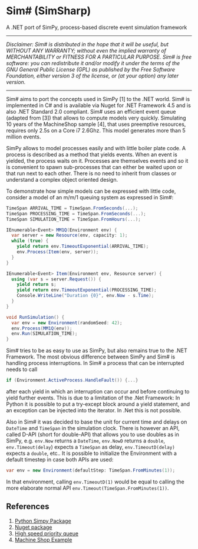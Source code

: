 # Sim# (SimSharp)

A .NET port of SimPy, process-based discrete event simulation framework

---

*Disclaimer: Sim# is distributed in the hope that it will be useful, but WITHOUT ANY WARRANTY; without even the implied warranty of MERCHANTABILITY or FITNESS FOR A PARTICULAR PURPOSE. Sim# is free software: you can redistribute it and/or modify it under the terms of the  GNU General Public License (GPL) as published by the Free Software Foundation, either version 3 of the license, or (at your option) any later version.*

---


Sim# aims to port the concepts used in SimPy [1] to the .NET world. Sim# is implemented in C# and is available via Nuget for .NET Framework 4.5 and is also .NET Standard 2.0 compliant. Sim# uses an efficient event queue (adapted from [3]) that allows to compute models very quickly. Simulating 10 years of the MachineShop sample [4], that uses preemptive resources, requires only 2.5s on a Core i7 2.6Ghz. This model generates more than 5 million events.

SimPy allows to model processes easily and with little boiler plate code. A process is described as a method that yields events. When an event is yielded, the process waits on it. Processes are themselves events and so it is convenient to spawn sub-processes that can either be waited upon or that run next to each other. There is no need to inherit from classes or understand a complex object oriented
design.

To demonstrate how simple models can be expressed with little code, consider a model of an m/m/1 queuing system as expressed in Sim#:

```csharp
TimeSpan ARRIVAL_TIME = TimeSpan.FromSeconds(...);
TimeSpan PROCESSING_TIME = TimeSpan.FromSeconds(...);
TimeSpan SIMULATION_TIME = TimeSpan.FromHours(...);

IEnumerable<Event> MM1Q(Environment env) {
  var server = new Resource(env, capacity: 1);
  while (true) {
    yield return env.TimeoutExponential(ARRIVAL_TIME);
    env.Process(Item(env, server));
  }
}

IEnumerable<Event> Item(Environment env, Resource server) {
  using (var s = server.Request()) {
    yield return s;
    yield return env.TimeoutExponential(PROCESSING_TIME);
    Console.WriteLine("Duration {0}", env.Now - s.Time);
  }
}

void RunSimulation() {
  var env = new Environment(randomSeed: 42);
  env.Process(MM1Q(env));
  env.Run(SIMULATION_TIME);
}
```

Sim# tries to be as easy to use as SimPy, but also remains true to the .NET Framework. The most obvious difference between SimPy and Sim# is handling process interruptions. In Sim# a process that can be interrupted needs to call

  ```csharp
if (Environment.ActiveProcess.HandleFault()) {...}
```

after each yield in which an interruption can occur and before continuing to yield further events. This is due to a limitation of the .Net Framework: In Python it is possible to put a try-except block around a yield statement, and an exception can be injected into the iterator. In .Net this is not possible.

Also in Sim# it was decided to base the unit for current time and delays on `DateTime` and `TimeSpan` in the simulation clock. There is however an API, called D-API (short for double-API) that allows you to use doubles as in SimPy, e.g. `env.Now` returns a `DateTime`, `env.NowD` returns a `double`, `env.Timeout(delay`) expects a `TimeSpan` as delay, `env.TimeoutD(delay)` expects a `double`, etc.. It is possible to initialize the Environment with a default timestep in case both APIs are used:

  ```csharp
var env = new Environment(defaultStep: TimeSpan.FromMinutes(1));
```

In that environment, calling `env.TimeoutD(1)` would be equal to calling the more elaborate normal API `env.Timeout(TimeSpan.FromMinutes(1))`.

## References

1. [Python Simpy Package](https://pypi.python.org/pypi/simpy)
2. [Nuget package](https://www.nuget.org/packages/SimSharp/)
3. [High speed priority queue](https://github.com/BlueRaja/High-Speed-Priority-Queue-for-C-Sharp)
4. [Machine Shop Example](http://simpy.readthedocs.org/en/latest/examples/machine_shop.html)
